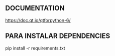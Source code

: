 ## DOCUMENTATION

https://doc.qt.io/qtforpython-6/


## PARA INSTALAR DEPENDENCIES

pip install -r requirements.txt

